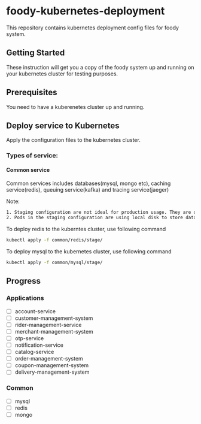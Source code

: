 # foody-kubernetes-deployment

This repository contains kubernetes deployment config files for foody system.

## Getting Started

These instruction will get you a copy of the foody system up and running on your kubernetes cluster for testing purposes. 

## Prerequisites

You need to have a kuberenetes cluster up and running.

## Deploy service to Kubernetes

Apply the configuration files to the kubernetes cluster.

### Types of service:

#### Common service

Common services includes databases(mysql, mongo etc), caching service(redis), queuing service(kafka) and tracing service(jaeger)

Note:
```sh
1. Staging configuration are not ideal for production usage. They are only meant for development and testing purpose.
2. Pods in the staging configuration are using local disk to store data. All the data stored in the disk will be lost if the pod terminates. To prevent this use persistent volumes.
```
To deploy redis to the kuberntes cluster, use following command

```sh
kubectl apply -f common/redis/stage/
```

To deploy mysql to the kubernetes cluster, use following command

```sh
kubectl apply -f common/mysql/stage/
```

## Progress

### Applications

- [ ] account-service
- [ ] customer-management-system
- [ ] rider-management-service
- [ ] merchant-management-system
- [ ] otp-service
- [ ] notification-service
- [ ] catalog-service
- [ ] order-management-system
- [ ] coupon-management-system
- [ ] delivery-management-system

### Common

- [ ] mysql
- [ ] redis
- [ ] mongo